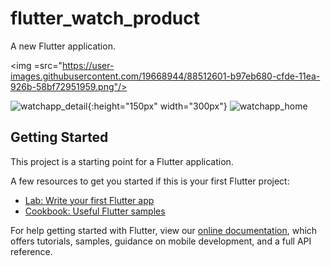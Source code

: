# flutter_watch_product

A new Flutter application.

<img =src="https://user-images.githubusercontent.com/19668944/88512601-b97eb680-cfde-11ea-926b-58bf72951959.png"/>

![watchapp_detail](https://user-images.githubusercontent.com/19668944/88512601-b97eb680-cfde-11ea-926b-58bf72951959.png=300x){:height="150px" width="300px"}
![watchapp_home](https://user-images.githubusercontent.com/19668944/88512635-c9969600-cfde-11ea-8c35-0fb952bf1539.png)


## Getting Started

This project is a starting point for a Flutter application.

A few resources to get you started if this is your first Flutter project:

- [Lab: Write your first Flutter app](https://flutter.dev/docs/get-started/codelab)
- [Cookbook: Useful Flutter samples](https://flutter.dev/docs/cookbook)

For help getting started with Flutter, view our
[online documentation](https://flutter.dev/docs), which offers tutorials,
samples, guidance on mobile development, and a full API reference.
